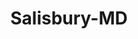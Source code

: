 ---
title: Salisbury-MD
slug: salisbury-md
f_state:
- cms/state/maryland.md
f_locations:
- cms/payday-loan/bradley-drexel-l-5436.md
- cms/payday-loan/crazy-louies-pawn-shop-15460.md
- cms/payday-loan/nationwide-money-services-22903.md
- cms/payday-loan/pwc-inc-24750.md
- cms/payday-loan/snyder-investments-26519.md
updated-on: '2024-05-30T13:41:28.615Z'
created-on: '2024-05-30T13:41:28.615Z'
published-on: '2024-05-30T13:54:32.469Z'
f_city: Salisbury
layout: '[city].html'
tags: city
---